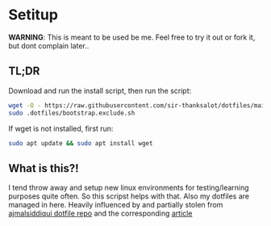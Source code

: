 # Setitup

**WARNING**: This is meant to be used be me. Feel free to try it out or fork it, but dont complain later.. 

## TL;DR

Download and run the install script, then run the script:
```bash
wget -O - https://raw.githubusercontent.com/sir-thanksalot/dotfiles/main/setitup.exclude.sh | sudo bash
sudo .dotfiles/bootstrap.exclude.sh
```

If wget is not installed, first run:
```bash
sudo apt update && sudo apt install wget
```

## What is this?!

I tend throw away and setup new linux environments for testing/learning purposes quite often. So this scripst helps with that. 
Also my dotfiles are managed in here. 
Heavily influenced by and partially stolen from [ajmalsiddiqui dotfile repo]() and the corresponding [article](https://www.freecodecamp.org/news/dive-into-dotfiles-part-2-6321b4a73608/)
